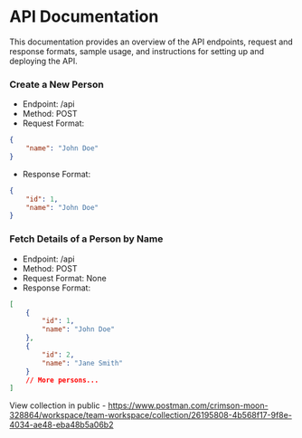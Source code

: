 # API Documentation
This documentation provides an overview of the API endpoints, request and response formats, sample usage, and instructions for setting up and deploying the API.

### Create a New Person
* Endpoint: /api
* Method: POST
* Request Format:
```json
{
    "name": "John Doe"
}
```
* Response Format:
```json
{
    "id": 1,
    "name": "John Doe"
}
```

### Fetch Details of a Person by Name
* Endpoint: /api
* Method: POST
* Request Format: None
* Response Format:
```json
[
    {
        "id": 1,
        "name": "John Doe"
    },
    {
        "id": 2,
        "name": "Jane Smith"
    }
    // More persons...
]

```





View collection in public - https://www.postman.com/crimson-moon-328864/workspace/team-workspace/collection/26195808-4b568f17-9f8e-4034-ae48-eba48b5a06b2